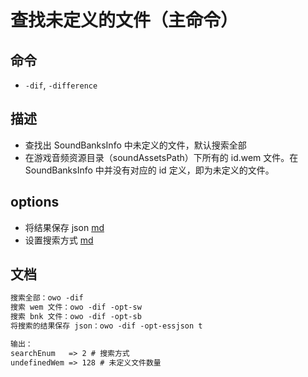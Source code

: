 # 查找未定义的文件（主命令）

## 命令
- `-dif`, `-difference`

## 描述
- 查找出 SoundBanksInfo 中未定义的文件，默认搜索全部
- 在游戏音频资源目录（soundAssetsPath）下所有的 id.wem 文件。在 SoundBanksInfo 中并没有对应的 id 定义，即为未定义的文件。

## options
- 将结果保存 json [md](../options/options.enableSSjson.md)
- 设置搜索方式 [md](../options/options.searchEnum.md)

## 文档
```txt
搜索全部：owo -dif
搜索 wem 文件：owo -dif -opt-sw
搜索 bnk 文件：owo -dif -opt-sb
将搜索的结果保存 json：owo -dif -opt-essjson t

输出：
searchEnum   => 2 # 搜索方式
undefinedWem => 128 # 未定义文件数量
```